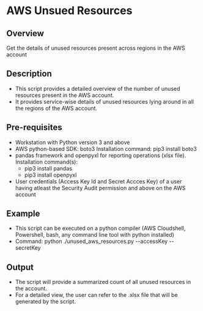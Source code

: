 # AWS Unsued Resources

## Overview
Get the details of unused resources present across regions in the AWS account

## Description
- This script provides a detailed overview of the number of unused resources present in the AWS account.
- It provides service-wise details of unused resources lying around in all the regions of the AWS account. 

## Pre-requisites
- Workstation with Python version 3 and above
- AWS python-based SDK: boto3
  Installation command: pip3 install boto3
- pandas framework and openpyxl for reporting operations (xlsx file). 
  Installation command(s): 
  - pip3 install pandas
  - pip3 install openpyxl
- User credentials (Access Key Id and Secret Accces Key) of a user having atleast the Security Audit permission and above on the AWS account

## Example
- This script can be executed on a python compiler (AWS Cloudshell, Powershell, bash, any command line tool with python installed)
- Command: python ./unused_aws_resources.py --accessKey <AWS Access Key Id> --secretKey <AWS Secret Access Key>

## Output
- The script will provide a summarized count of all unused resources in the account.
- For a detailed view, the user can refer to the .xlsx file that will be generated by the script.
